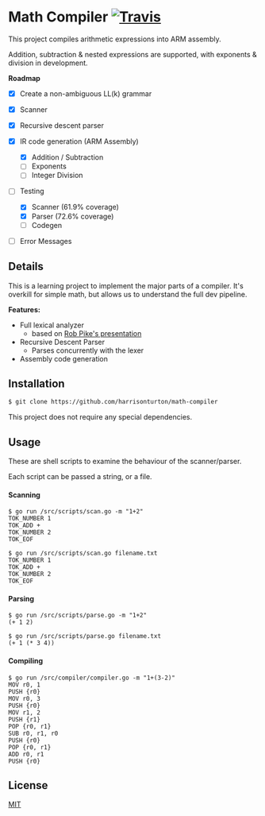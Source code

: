 # Math Compiler [![Travis](https://travis-ci.org/harrisonturton/math-compiler.svg?branch=master)](https://travis-ci.org/harrisonturton/math-compiler)

This project compiles arithmetic expressions into ARM assembly.

Addition, subtraction & nested expressions are supported, with exponents & division in development.

**Roadmap**

- [X] Create a non-ambiguous LL(k) grammar
- [x] Scanner
- [x] Recursive descent parser
- [x] IR code generation (ARM Assembly)
    - [x] Addition / Subtraction
    - [ ] Exponents
    - [ ] Integer Division
- [ ] Testing
    - [x] Scanner (61.9% coverage)
    - [x] Parser (72.6% coverage)
    - [ ] Codegen
- [ ] Error Messages




## Details

This is a learning project to implement the major parts of a compiler. It's overkill for simple math, but allows us to understand the full dev pipeline.

**Features:**

* Full lexical analyzer
	* based on [Rob Pike's presentation](https://www.youtube.com/watch?v=HxaD_trXwRE)
* Recursive Descent Parser
	* Parses concurrently with the lexer
* Assembly code generation


## Installation

```bash
$ git clone https://github.com/harrisonturton/math-compiler
```

This project does not require any special dependencies.



## Usage

These are shell scripts to examine the behaviour of the scanner/parser.

Each script can be passed a string, or a file.

#### Scanning

```
$ go run /src/scripts/scan.go -m "1+2"
TOK_NUMBER 1
TOK_ADD +
TOK_NUMBER 2
TOK_EOF
```

```
$ go run /src/scripts/scan.go filename.txt
TOK_NUMBER 1
TOK_ADD +
TOK_NUMBER 2
TOK_EOF
```

#### Parsing

```shell
$ go run /src/scripts/parse.go -m "1+2"
(+ 1 2)
```

```shell
$ go run /src/scripts/parse.go filename.txt
(+ 1 (* 3 4))
```

#### Compiling

```shell
$ go run /src/compiler/compiler.go -m "1+(3-2)"
MOV r0, 1
PUSH {r0}
MOV r0, 3
PUSH {r0}
MOV r1, 2
PUSH {r1}
POP {r0, r1}
SUB r0, r1, r0
PUSH {r0}
POP {r0, r1}
ADD r0, r1
PUSH {r0}
```

## License

[MIT](https://choosealicense.com/licenses/mit/)
